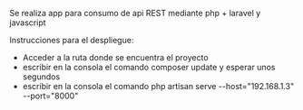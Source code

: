 Se realiza app para consumo de api REST mediante php + laravel y javascript

Instrucciones para el despliegue:
 - Acceder a la ruta donde se encuentra el proyecto
 - escribir en la consola el comando 
       composer update y esperar unos segundos
 - escribir en la consola el comando
       php artisan serve --host="192.168.1.3" --port="8000"